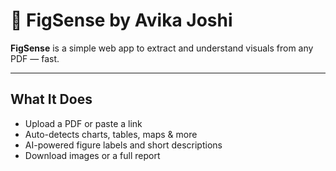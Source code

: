 # 🧠 FigSense by Avika Joshi

**FigSense** is a simple web app to extract and understand visuals from any PDF — fast.

---

## What It Does

- Upload a PDF or paste a link  
- Auto-detects charts, tables, maps & more  
- AI-powered figure labels and short descriptions  
- Download images or a full report
